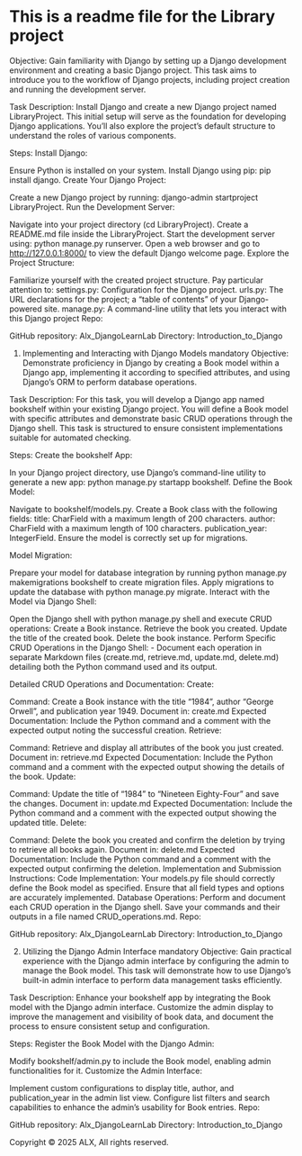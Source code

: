 # This is a readme file for the Library project
Objective: Gain familiarity with Django by setting up a Django development environment and creating a basic Django project. This task aims to introduce you to the workflow of Django projects, including project creation and running the development server.

Task Description:
Install Django and create a new Django project named LibraryProject. This initial setup will serve as the foundation for developing Django applications. You’ll also explore the project’s default structure to understand the roles of various components.

Steps:
Install Django:

Ensure Python is installed on your system.
Install Django using pip: pip install django.
Create Your Django Project:

Create a new Django project by running: django-admin startproject LibraryProject.
Run the Development Server:

Navigate into your project directory (cd LibraryProject).
Create a README.md file inside the LibraryProject.
Start the development server using: python manage.py runserver.
Open a web browser and go to http://127.0.0.1:8000/ to view the default Django welcome page.
Explore the Project Structure:

Familiarize yourself with the created project structure. Pay particular attention to:
settings.py: Configuration for the Django project.
urls.py: The URL declarations for the project; a “table of contents” of your Django-powered site.
manage.py: A command-line utility that lets you interact with this Django project
Repo:

GitHub repository: Alx_DjangoLearnLab
Directory: Introduction_to_Django
 
1. Implementing and Interacting with Django Models
mandatory
Objective: Demonstrate proficiency in Django by creating a Book model within a Django app, implementing it according to specified attributes, and using Django’s ORM to perform database operations.

Task Description:
For this task, you will develop a Django app named bookshelf within your existing Django project. You will define a Book model with specific attributes and demonstrate basic CRUD operations through the Django shell. This task is structured to ensure consistent implementations suitable for automated checking.

Steps:
Create the bookshelf App:

In your Django project directory, use Django’s command-line utility to generate a new app: python manage.py startapp bookshelf.
Define the Book Model:

Navigate to bookshelf/models.py.
Create a Book class with the following fields:
title: CharField with a maximum length of 200 characters.
author: CharField with a maximum length of 100 characters.
publication_year: IntegerField.
Ensure the model is correctly set up for migrations.

Model Migration:

Prepare your model for database integration by running python manage.py makemigrations bookshelf to create migration files.
Apply migrations to update the database with python manage.py migrate.
Interact with the Model via Django Shell:

Open the Django shell with python manage.py shell and execute CRUD operations:
Create a Book instance.
Retrieve the book you created.
Update the title of the created book.
Delete the book instance.
Perform Specific CRUD Operations in the Django Shell: - Document each operation in separate Markdown files (create.md, retrieve.md, update.md, delete.md) detailing both the Python command used and its output.

Detailed CRUD Operations and Documentation:
Create:

Command: Create a Book instance with the title “1984”, author “George Orwell”, and publication year 1949.
Document in: create.md
Expected Documentation: Include the Python command and a comment with the expected output noting the successful creation.
Retrieve:

Command: Retrieve and display all attributes of the book you just created.
Document in: retrieve.md
Expected Documentation: Include the Python command and a comment with the expected output showing the details of the book.
Update:

Command: Update the title of “1984” to “Nineteen Eighty-Four” and save the changes.
Document in: update.md
Expected Documentation: Include the Python command and a comment with the expected output showing the updated title.
Delete:

Command: Delete the book you created and confirm the deletion by trying to retrieve all books again.
Document in: delete.md
Expected Documentation: Include the Python command and a comment with the expected output confirming the deletion.
Implementation and Submission Instructions:
Code Implementation: Your models.py file should correctly define the Book model as specified. Ensure that all field types and options are accurately implemented.
Database Operations: Perform and document each CRUD operation in the Django shell. Save your commands and their outputs in a file named CRUD_operations.md.
Repo:

GitHub repository: Alx_DjangoLearnLab
Directory: Introduction_to_Django
 
2. Utilizing the Django Admin Interface
mandatory
Objective: Gain practical experience with the Django admin interface by configuring the admin to manage the Book model. This task will demonstrate how to use Django’s built-in admin interface to perform data management tasks efficiently.

Task Description:
Enhance your bookshelf app by integrating the Book model with the Django admin interface. Customize the admin display to improve the management and visibility of book data, and document the process to ensure consistent setup and configuration.

Steps:
Register the Book Model with the Django Admin:

Modify bookshelf/admin.py to include the Book model, enabling admin functionalities for it.
Customize the Admin Interface:

Implement custom configurations to display title, author, and publication_year in the admin list view.
Configure list filters and search capabilities to enhance the admin’s usability for Book entries.
Repo:

GitHub repository: Alx_DjangoLearnLab
Directory: Introduction_to_Django
 
Copyright © 2025 ALX, All rights reserved.